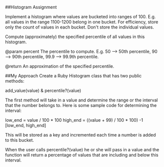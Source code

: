 ##Histogram Assignment

Implement a histogram where values are bucketed into ranges of 100. E.g. all values in the range 1100-1200 belong in one bucket. For efficiency, store only the count of values in each bucket. Don't store the individual values.

Compute (approximately) the specified percentile of all values in this histogram.

@param percent The percentile to compute. E.g. 50 --> 50th
percentile, 90 --> 90th percentile, 99.9 --> 99.9th percentile.

@return An approximation of the specified percentile.

##My Approach
Create a Ruby Histogram class that has two public methods:

add_value(value) & percentile?(value)

The first method will take in a value and determine the range or the interval that the number belongs to.
Here is some sample code for determining the interval:

low_end = value / 100 * 100
high_end = ((value + 99) / 100 * 100) -1
[low_end, high_end]

This will be stored as a key and incremented each time a number is added to this bucket.

When the user calls percentile?(value) he or she will pass in a value and the function will return a percentage of values that are including and below this interval. 
